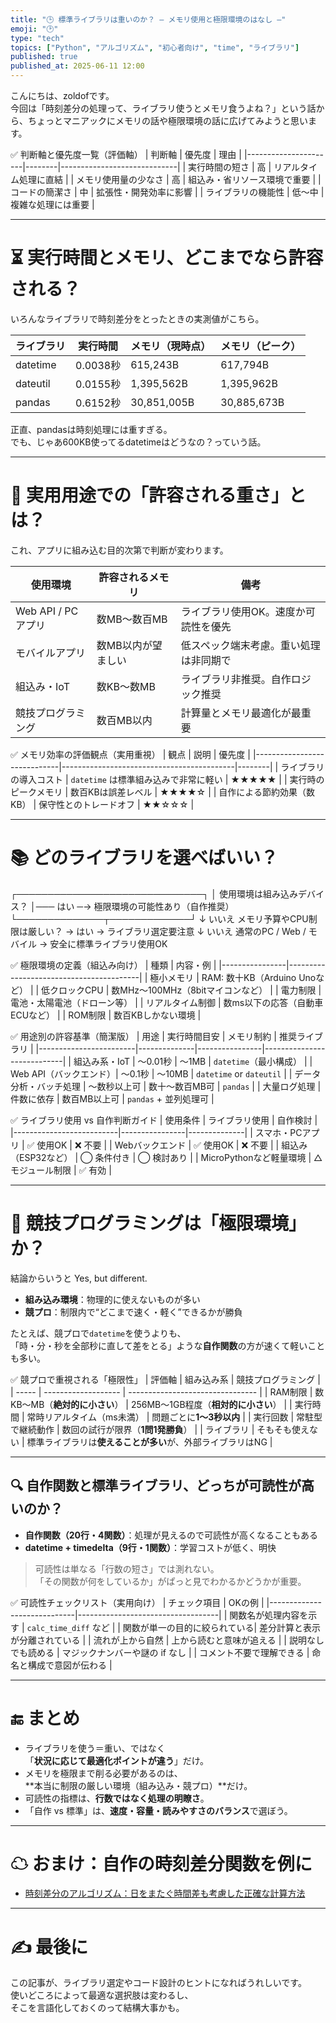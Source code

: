 ```yaml
---
title: "🕒 標準ライブラリは重いのか？ ― メモリ使用と極限環境のはなし ―"
emoji: "🕑️"
type: "tech"
topics: ["Python", "アルゴリズム", "初心者向け", "time", "ライブラリ"]
published: true
published_at: 2025-06-11 12:00
---
```


こんにちは、zoldofです。  
今回は「時刻差分の処理って、ライブラリ使うとメモリ食うよね？」という話から、ちょっとマニアックにメモリの話や極限環境の話に広げてみようと思います。

✅ 判断軸と優先度一覧（評価軸）
| 判断軸               | 優先度 | 理由                        |
|----------------------|--------|-----------------------------|
| 実行時間の短さ       | 高     | リアルタイム処理に直結      |
| メモリ使用量の少なさ | 高     | 組込み・省リソース環境で重要 |
| コードの簡潔さ       | 中     | 拡張性・開発効率に影響       |
| ライブラリの機能性   | 低〜中 | 複雑な処理には重要          |

---

# ⏳ 実行時間とメモリ、どこまでなら許容される？

いろんなライブラリで時刻差分をとったときの実測値がこちら。

| ライブラリ | 実行時間 | メモリ（現時点） | メモリ（ピーク） | 
|------------|----------|-------------------|-------------------|
| datetime   | 0.0038秒 | 615,243B          | 617,794B          | 
| dateutil   | 0.0155秒 | 1,395,562B        | 1,395,962B        | 
| pandas     | 0.6152秒 | 30,851,005B       | 30,885,673B       | 

正直、pandasは時刻処理には重すぎる。  
でも、じゃあ600KB使ってるdatetimeはどうなの？っていう話。

---

# 🧠 実用用途での「許容される重さ」とは？

これ、アプリに組み込む目的次第で判断が変わります。

| 使用環境         | 許容されるメモリ     | 備考 |
|------------------|----------------------|------|
| Web API / PCアプリ | 数MB〜数百MB        | ライブラリ使用OK。速度か可読性を優先 |
| モバイルアプリ     | 数MB以内が望ましい   | 低スペック端末考慮。重い処理は非同期で |
| 組込み・IoT       | 数KB〜数MB          | ライブラリ非推奨。自作ロジック推奨 |
| 競技プログラミング | 数百MB以内           | 計算量とメモリ最適化が最重要 |

✅ メモリ効率の評価観点（実用重視）
| 観点                        | 説明                                      | 優先度 |
|-----------------------------|-------------------------------------------|--------|
| ライブラリの導入コスト       | `datetime` は標準組み込みで非常に軽い     | ★★★★★ |
| 実行時のピークメモリ        | 数百KBは誤差レベル                        | ★★★★☆ |
| 自作による節約効果（数KB）  | 保守性とのトレードオフ                    | ★★☆☆☆ |

---

# 📚️ どのライブラリを選べばいい？

┌──────────────────────────────┐
│ 使用環境は組み込みデバイス？ │─── はい ─→ 極限環境の可能性あり（自作推奨）
└──────────────┬─────────────┘
               ↓ いいえ
   メモリ予算やCPU制限は厳しい？ → はい → ライブラリ選定要注意
               ↓ いいえ
      通常のPC / Web / モバイル → 安全に標準ライブラリ使用OK

✅ 極限環境の定義（組込み向け）
| 種類           | 内容・例                                |
|----------------|-----------------------------------------|
| 極小メモリ      | RAM: 数十KB（Arduino Unoなど）           |
| 低クロックCPU   | 数MHz〜100MHz（8bitマイコンなど）        |
| 電力制限        | 電池・太陽電池（ドローン等）             |
| リアルタイム制御 | 数ms以下の応答（自動車ECUなど）         |
| ROM制限         | 数百KBしかない環境                       |

✅ 用途別の許容基準（簡潔版）
| 用途                   | 実行時間目安 | メモリ制約     | 推奨ライブラリ             |
|------------------------|--------------|----------------|----------------------------|
| 組込み系・IoT          | ～0.01秒     | ～1MB           | `datetime`（最小構成）     |
| Web API（バックエンド）| ～0.1秒      | ～10MB          | `datetime` or `dateutil`   |
| データ分析・バッチ処理 | ～数秒以上可 | 数十～数百MB可 | `pandas`                   |
| 大量ログ処理           | 件数に依存    | 数百MB以上可    | `pandas` + 並列処理可      |

✅ ライブラリ使用 vs 自作判断ガイド
| 使用条件                 | ライブラリ使用 | 自作検討     |
|--------------------------|----------------|--------------|
| スマホ・PCアプリ         | ✅ 使用OK       | ❌ 不要       |
| Webバックエンド           | ✅ 使用OK       | ❌ 不要       |
| 組込み（ESP32など）      | ◯ 条件付き      | ◯ 検討あり     |
| MicroPythonなど軽量環境   | △ モジュール制限 | ✅ 有効       |

---

# 🧩 競技プログラミングは「極限環境」か？

結論からいうと Yes, but different.

- **組み込み環境**：物理的に使えないものが多い  
- **競プロ**：制限内で“どこまで速く・軽く”できるかが勝負

たとえば、競プロで`datetime`を使うよりも、  
「時・分・秒を全部秒に直して差をとる」ような**自作関数**の方が速くて軽いことも多い。

✅ 競プロで重視される「極限性」
| 評価軸   | 組み込み系               | 競技プログラミング                        |
| ----- | ------------------- | -------------------------------- |
| RAM制限 | 数KB〜MB（**絶対的に小さい**） | 256MB〜1GB程度（**相対的に小さい**）         |
| 実行時間  | 常時リアルタイム（ms未満）      | 問題ごとに**1〜3秒以内**                  |
| 実行回数  | 常駐型で継続動作            | 数回の試行が限界（**1問1発勝負**）             |
| ライブラリ | そもそも使えない            | 標準ライブラリは**使えることが多い**が、外部ライブラリはNG |

---

## 🔍 自作関数と標準ライブラリ、どっちが可読性が高いのか？

- **自作関数（20行・4関数）**：処理が見えるので可読性が高くなることもある  
- **datetime + timedelta（9行・1関数）**：学習コストが低く、明快

> 可読性は単なる「行数の短さ」では測れない。  
> 「その関数が何をしているか」がぱっと見でわかるかどうかが重要。

✅ 可読性チェックリスト（実用向け）
| チェック項目                | OKの例                            |
|-----------------------------|-----------------------------------|
| 関数名が処理内容を示す      | `calc_time_diff` など             |
| 関数が単一の目的に絞られている| 差分計算と表示が分離されている     |
| 流れが上から自然             | 上から読むと意味が追える          |
| 説明なしでも読める           | マジックナンバーや謎の if なし    |
| コメント不要で理解できる     | 命名と構成で意図が伝わる          |

---

# 🔚 まとめ

- ライブラリを使う＝重い、ではなく  
  「**状況に応じて最適化ポイントが違う**」だけ。
- メモリを極限まで削る必要があるのは、  
  **本当に制限の厳しい環境（組み込み・競プロ）**だけ。
- 可読性の指標は、**行数ではなく処理の明瞭さ**。
- 「自作 vs 標準」は、**速度・容量・読みやすさのバランス**で選ぼう。

---

# ☁ おまけ：自作の時刻差分関数を例に

- [時刻差分のアルゴリズム：日をまたぐ時間差も考慮した正確な計算方法](https://zenn.dev/zoldof/articles/8087839369b6ad)

---

# ✍ 最後に

この記事が、ライブラリ選定やコード設計のヒントになればうれしいです。  
使いどころによって最適な選択肢は変わるし、  
そこを言語化しておくのって結構大事かも。
